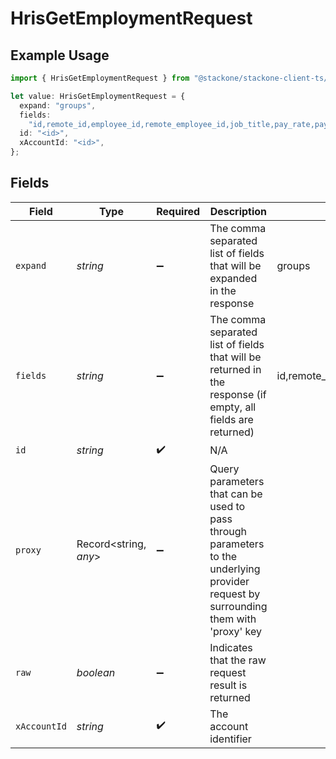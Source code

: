 # HrisGetEmploymentRequest

## Example Usage

```typescript
import { HrisGetEmploymentRequest } from "@stackone/stackone-client-ts/sdk/models/operations";

let value: HrisGetEmploymentRequest = {
  expand: "groups",
  fields:
    "id,remote_id,employee_id,remote_employee_id,job_title,pay_rate,pay_period,pay_frequency,pay_currency,effective_date,employment_type,employment_contract_type,created_at,updated_at",
  id: "<id>",
  xAccountId: "<id>",
};
```

## Fields

| Field                                                                                                                                                                              | Type                                                                                                                                                                               | Required                                                                                                                                                                           | Description                                                                                                                                                                        | Example                                                                                                                                                                            |
| ---------------------------------------------------------------------------------------------------------------------------------------------------------------------------------- | ---------------------------------------------------------------------------------------------------------------------------------------------------------------------------------- | ---------------------------------------------------------------------------------------------------------------------------------------------------------------------------------- | ---------------------------------------------------------------------------------------------------------------------------------------------------------------------------------- | ---------------------------------------------------------------------------------------------------------------------------------------------------------------------------------- |
| `expand`                                                                                                                                                                           | *string*                                                                                                                                                                           | :heavy_minus_sign:                                                                                                                                                                 | The comma separated list of fields that will be expanded in the response                                                                                                           | groups                                                                                                                                                                             |
| `fields`                                                                                                                                                                           | *string*                                                                                                                                                                           | :heavy_minus_sign:                                                                                                                                                                 | The comma separated list of fields that will be returned in the response (if empty, all fields are returned)                                                                       | id,remote_id,employee_id,remote_employee_id,job_title,pay_rate,pay_period,pay_frequency,pay_currency,effective_date,employment_type,employment_contract_type,created_at,updated_at |
| `id`                                                                                                                                                                               | *string*                                                                                                                                                                           | :heavy_check_mark:                                                                                                                                                                 | N/A                                                                                                                                                                                |                                                                                                                                                                                    |
| `proxy`                                                                                                                                                                            | Record<string, *any*>                                                                                                                                                              | :heavy_minus_sign:                                                                                                                                                                 | Query parameters that can be used to pass through parameters to the underlying provider request by surrounding them with 'proxy' key                                               |                                                                                                                                                                                    |
| `raw`                                                                                                                                                                              | *boolean*                                                                                                                                                                          | :heavy_minus_sign:                                                                                                                                                                 | Indicates that the raw request result is returned                                                                                                                                  |                                                                                                                                                                                    |
| `xAccountId`                                                                                                                                                                       | *string*                                                                                                                                                                           | :heavy_check_mark:                                                                                                                                                                 | The account identifier                                                                                                                                                             |                                                                                                                                                                                    |